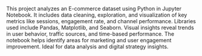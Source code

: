 This project analyzes an E-commerce dataset using Python in Jupyter Notebook. It includes data cleaning, exploration, and visualization of key metrics like sessions, engagement rate, and channel performance. Libraries used include Pandas, Matplotlib, and Seaborn. Visual insights reveal trends in user behavior, traffic sources, and time-based performance. The notebook helps identify areas for marketing and user engagement improvement. Ideal for data analysis and digital strategy insights.

